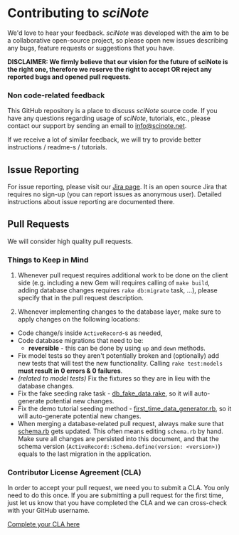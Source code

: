 # Contributing to *sciNote*

We'd love to hear your feedback. *sciNote* was developed with the aim to be a collaborative open-source project, so please open new issues describing any bugs, feature requests or suggestions that you have.

**DISCLAIMER: We firmly believe that our vision for the future of sciNote is the right one, therefore we reserve the right to accept OR reject any reported bugs and opened pull requests.**

### Non code-related feedback

This GitHub repository is a place to discuss *sciNote* source code. If you have any questions regarding usage of *sciNote*, tutorials, etc., please contact our support by sending an email to [info@scinote.net](mailto:info@scinote.net).

If we receive a lot of similar feedback, we will try to provide better instructions / readme-s / tutorials.

## Issue Reporting

For issue reporting, please visit our [Jira page](https://scinote.atlassian.net). It is an open source Jira that requires no sign-up (you can report issues as anonymous user). Detailed instructions about issue reporting are documented there.

## Pull Requests

We will consider high quality pull requests.

### Things to Keep in Mind

1. Whenever pull request requires additional work to be done on the client side (e.g. including a new Gem will requires calling of `make build`, adding database changes requires `rake db:migrate` task, ...), please specify that in the pull request description.

2. Whenever implementing changes to the database layer, make sure to apply changes on the following locations:
  * Code change/s inside `ActiveRecord`-s as needed,
  * Code database migrations that need to be:
    * **reversible** - this can be done by using `up` and `down` methods.
  * Fix model tests so they aren't potentially broken and (optionally) add new tests that will test the new functionality. Calling `rake test:models` **must result in 0 errors & 0 failures**.
  * *(related to model tests)* Fix the fixtures so they are in lieu with the database changes.
  * Fix the fake seeding rake task - [db_fake_data.rake](lib/tasks/db_fake_data.rake), so it will auto-generate potential new changes.
  * Fix the demo tutorial seeding method - [first_time_data_generator.rb](app/utilities/first_time_data_generator.rb), so it will auto-generate potential new changes.
  * When merging a database-related pull request, always make sure that [schema.rb](db/schema.rb) gets updated. This often means editing `schema.rb` by hand. Make sure all changes are persisted into this document, and that the schema version (`ActiveRecord::Schema.define(version: <version>)`) equals to the last migration in the application.

### Contributor License Agreement (CLA)

In order to accept your pull request, we need you to submit a CLA. You only need to do this once. If you are submitting a pull request for the first time, just let us know that you have completed the CLA and we can cross-check with your GitHub username.

[Complete your CLA here](https://www.clahub.com/agreements/biosistemika/scinote-web)
